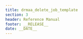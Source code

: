 ```yaml
---
title: drmaa_delete_job_template
section: 3
header: Reference Manual
footer: __RELEASE__
date: __DATE__
---
```


